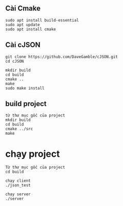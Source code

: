 ## Cài Cmake
```
sudo apt install build-essential
sudo apt update
sudo apt install cmake
```

## Cài cJSON
```
git clone https://github.com/DaveGamble/cJSON.git
cd cJSON

mkdir build
cd build
cmake ..
make
sudo make install
```

## build project
```
từ thư mục gốc của project
mkdir build
cd build
cmake ../src
make
```
# chạy project
```
Từ thư mục gốc của project
cd build

chạy client
./json_test

chạy server
./server
```
